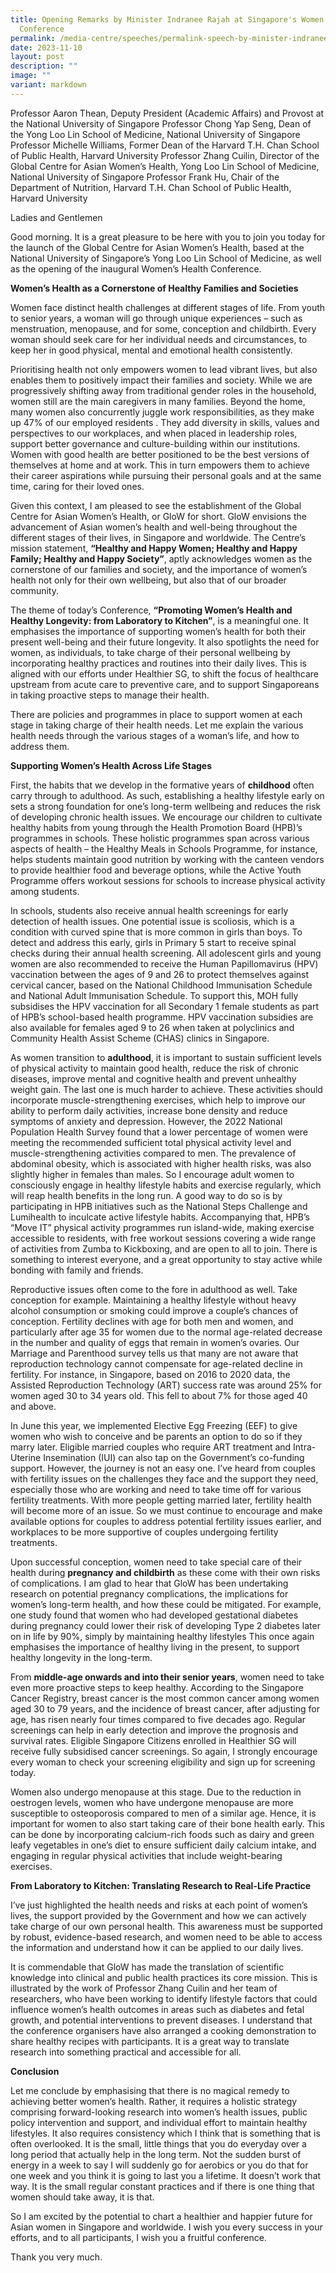 ```yaml
---
title: Opening Remarks by Minister Indranee Rajah at Singapore's Women Health
  Conference
permalink: /media-centre/speeches/permalink-speech-by-minister-indranee-at-singapore-women-health-conference/
date: 2023-11-10
layout: post
description: ""
image: ""
variant: markdown
---
```

Professor Aaron Thean, Deputy President (Academic Affairs) and Provost at the National University of Singapore
Professor Chong Yap Seng, Dean of the Yong Loo Lin School of Medicine, National University of Singapore
Professor Michelle Williams, Former Dean of the Harvard T.H. Chan School of Public Health, Harvard University
Professor Zhang Cuilin, Director of the Global Centre for Asian Women’s Health, Yong Loo Lin School of Medicine, National University of Singapore
Professor Frank Hu, Chair of the Department of Nutrition, Harvard T.H. Chan School of Public Health, Harvard University

Ladies and Gentlemen

Good morning. It is a great pleasure to be here with you to join you today for the launch of the Global Centre for Asian Women’s Health, based at the National University of Singapore’s Yong Loo Lin School of Medicine, as well as the opening of the inaugural Women’s Health Conference.

**Women’s Health as a Cornerstone of Healthy Families and Societies**

Women face distinct health challenges at different stages of life. From youth to senior years, a woman will go through unique experiences – such as menstruation, menopause, and for some, conception and childbirth. Every woman should seek care for her individual needs and circumstances, to keep her in good physical, mental and emotional health consistently. 

Prioritising health not only empowers women to lead vibrant lives, but also enables them to positively impact their families and society. While we are progressively shifting away from traditional gender roles in the household, women still are the main caregivers in many families. Beyond the home, many women also concurrently juggle work responsibilities, as they make up 47% of our employed residents . They add diversity in skills, values and perspectives to our workplaces, and when placed in leadership roles, support better governance and culture-building within our institutions. Women with good health are better positioned to be the best versions of themselves at home and at work. This in turn empowers them to achieve their career aspirations while pursuing their personal goals and at the same time, caring for their loved ones.

Given this context, I am pleased to see the establishment of the Global Centre for Asian Women’s Health, or GloW for short. GloW envisions the advancement of Asian women’s health and well-being throughout the different stages of their lives, in Singapore and worldwide. The Centre’s mission statement, **“Healthy and Happy Women; Healthy and Happy Family; Healthy and Happy Society”**, aptly acknowledges women as the cornerstone of our families and society, and the importance of women’s health not only for their own wellbeing, but also that of our broader community. 

The theme of today’s Conference, **“Promoting Women’s Health and Healthy Longevity: from Laboratory to Kitchen”**, is a meaningful one. It emphasises the importance of supporting women’s health for both their present well-being and their future longevity. It also spotlights the need for women, as individuals, to take charge of their personal wellbeing by incorporating healthy practices and routines into their daily lives. This is aligned with our efforts under Healthier SG, to shift the focus of healthcare upstream from acute care to preventive care, and to support Singaporeans in taking proactive steps to manage their health.

There are policies and programmes in place to support women at each stage in taking charge of their health needs. Let me explain the various health needs through the various stages of a woman’s life, and how to address them. 

**Supporting Women’s Health Across Life Stages**

First, the habits that we develop in the formative years of **childhood** often carry through to adulthood. As such, establishing a healthy lifestyle early on sets a strong foundation for one’s long-term wellbeing and reduces the risk of developing chronic health issues. We encourage our children to cultivate healthy habits from young through the Health Promotion Board (HPB)’s programmes in schools. These holistic programmes span across various aspects of health – the Healthy Meals in Schools Programme, for instance, helps students maintain good nutrition by working with the canteen vendors to provide healthier food and beverage options, while the Active Youth Programme offers workout sessions for schools to increase physical activity among students. 

In schools, students also receive annual health screenings for early detection of health issues. One potential issue is scoliosis, which is a condition with curved spine that is more common in girls than boys. To detect and address this early, girls in Primary 5 start to receive spinal checks during their annual health screening. All adolescent girls and young women are also recommended to receive the Human Papillomavirus (HPV) vaccination between the ages of 9 and 26 to protect themselves against cervical cancer, based on the National Childhood Immunisation Schedule and National Adult Immunisation Schedule. To support this, MOH fully subsidises the HPV vaccination for all Secondary 1 female students as part of HPB’s school-based health programme. HPV vaccination subsidies are also available for females aged 9 to 26 when taken at polyclinics and Community Health Assist Scheme (CHAS) clinics in Singapore.

As women transition to **adulthood**, it is important to sustain sufficient levels of physical activity to maintain good health, reduce the risk of chronic diseases, improve mental and cognitive health and prevent unhealthy weight gain. The last one is much harder to achieve. These activities should incorporate muscle-strengthening exercises, which help to improve our ability to perform daily activities, increase bone density and reduce symptoms of anxiety and depression. However, the 2022 National Population Health Survey found that a lower percentage of women were meeting the recommended sufficient total physical activity level and muscle-strengthening activities compared to men. The prevalence of abdominal obesity, which is associated with higher health risks, was also slightly higher in females than males. So I encourage adult women to consciously engage in healthy lifestyle habits and exercise regularly, which will reap health benefits in the long run. A good way to do so is by participating in HPB initiatives such as the National Steps Challenge and Lumihealth to inculcate active lifestyle habits. Accompanying that, HPB’s “Move IT” physical activity programmes run island-wide, making exercise accessible to residents, with free workout sessions covering a wide range of activities from Zumba to Kickboxing, and are open to all to join. There is something to interest everyone, and a great opportunity to stay active while bonding with family and friends.  

Reproductive issues often come to the fore in adulthood as well. Take conception for example. Maintaining a healthy lifestyle without heavy alcohol consumption or smoking could improve a couple’s chances of conception. Fertility declines with age for both men and women, and particularly after age 35 for women due to the normal age-related decrease in the number and quality of eggs that remain in women’s ovaries. Our Marriage and Parenthood survey tells us that many are not aware that reproduction technology cannot compensate for age-related decline in fertility. For instance, in Singapore, based on 2016 to 2020 data, the Assisted Reproduction Technology (ART) success rate was around 25% for women aged 30 to 34 years old. This fell to about 7% for those aged 40 and above.

In June this year, we implemented Elective Egg Freezing (EEF) to give women who wish to conceive and be parents an option to do so if they marry later. Eligible married couples who require ART treatment and Intra-Uterine Insemination (IUI) can also tap on the Government’s co-funding support. However, the journey is not an easy one. I’ve heard from couples with fertility issues on the challenges they face and the support they need, especially those who are working and need to take time off for various fertility treatments. With more people getting married later, fertility health will become more of an issue. So we must continue to encourage and make available options for couples to address potential fertility issues earlier, and workplaces to be more supportive of couples undergoing fertility treatments.

Upon successful conception, women need to take special care of their health during **pregnancy and childbirth** as these come with their own risks of complications. I am glad to hear that GloW has been undertaking research on potential pregnancy complications, the implications for women’s long-term health, and how these could be mitigated. For example, one study found that women who had developed gestational diabetes during pregnancy could lower their risk of developing Type 2 diabetes later on in life by 90%, simply by maintaining healthy lifestyles This once again emphasises the importance of healthy living in the present, to support healthy longevity in the long-term. 

From **middle-age onwards and into their senior years**, women need to take even more proactive steps to keep healthy. According to the Singapore Cancer Registry, breast cancer is the most common cancer among women aged 30 to 79 years, and the incidence of breast cancer, after adjusting for age, has risen nearly four times compared to five decades ago. Regular screenings can help in early detection and improve the prognosis and survival rates. Eligible Singapore Citizens enrolled in Healthier SG will receive fully subsidised cancer screenings. So again, I strongly encourage every woman to check your screening eligibility and sign up for screening today.  

Women also undergo menopause at this stage. Due to the reduction in oestrogen levels, women who have undergone menopause are more susceptible to osteoporosis compared to men of a similar age. Hence, it is important for women to also start taking care of their bone health early. This can be done by incorporating calcium-rich foods such as dairy and green leafy vegetables in one’s diet to ensure sufficient daily calcium intake, and engaging in regular physical activities that include weight-bearing exercises. 

**From Laboratory to Kitchen: Translating Research to Real-Life Practice**

I’ve just highlighted the health needs and risks at each point of women’s lives, the support provided by the Government and how we can actively take charge of our own personal health. This awareness must be supported by robust, evidence-based research, and women need to be able to access the information and understand how it can be applied to our daily lives. 

It is commendable that GloW has made the translation of scientific knowledge into clinical and public health practices its core mission. This is illustrated by the work of Professor Zhang Cuilin and her team of researchers, who have been working to identify lifestyle factors that could influence women’s health outcomes in areas such as diabetes and fetal growth, and potential interventions to prevent diseases. I understand that the conference organisers have also arranged a cooking demonstration to share healthy recipes with participants.  It is a great way to translate research into something practical and accessible for all. 

**Conclusion**

Let me conclude by emphasising that there is no magical remedy to achieving better women’s health. Rather, it requires a holistic strategy comprising forward-looking research into women’s health issues, public policy intervention and support, and individual effort to maintain healthy lifestyles. It also requires consistency which I think that is something that is often overlooked. It is the small, little things that you do everyday over a long period that actually help in the long term. Not the sudden burst of energy in a week to say I will suddenly go for aerobics or you do that for one week and you think it is going to last you a lifetime. It doesn’t work that way. It is the small regular constant practices and if there is one thing that women should take away, it is that. 

So I am excited by the potential to chart a healthier and happier future for Asian women in Singapore and worldwide. I wish you every success in your efforts, and to all participants, I wish you a fruitful conference.

Thank you very much.
